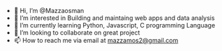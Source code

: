 - 👋 Hi, I’m @Mazzaosman
- 👀 I’m interested in Building and maintaing web apps and data analysis 
- 🌱 I’m currently learning Python, Javascript, C programming Language
- 💞️ I’m looking to collaborate on great project 
- 📫 How to reach me via email at mazzamos2@gmail.com

<!---
Mazzaosman/Mazzaosman is a ✨ special ✨ repository because its `README.md` (this file) appears on your GitHub profile.
You can click the Preview link to take a look at your changes.
--->
